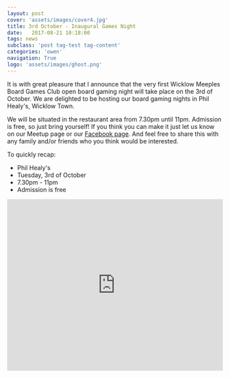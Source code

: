 ```yaml
---
layout: post
cover: 'assets/images/cover4.jpg'
title: 3rd October - Inaugural Games Night
date:   2017-08-21 10:18:00
tags: news
subclass: 'post tag-test tag-content'
categories: 'owen'
navigation: True
logo: 'assets/images/ghost.png'
---
```


It is with great pleasure that I announce that the very first Wicklow Meeples Board Games Club open board gaming night will take place on the 3rd of October. We are delighted to be hosting our board gaming nights in Phil Healy's, Wicklow Town.

We will be situated in the restaurant area from 7.30pm until 11pm. Admission is free, so just bring yourself! If you think you can make it just let us know on our Meetup page or our [Facebook page](http://facebook.com/wicklowmeeples). And feel free to share this with any family and/or friends who you think would be interested.

To quickly recap:

- Phil Healy's
- Tuesday, 3rd of October
- 7.30pm - 11pm
- Admission is free


<iframe src="https://www.google.com/maps/embed?pb=!1m18!1m12!1m3!1d2402.2091973681486!2d-6.044986984033825!3d52.98063900974104!2m3!1f0!2f0!3f0!3m2!1i1024!2i768!4f13.1!3m3!1m2!1s0x4867b0caedf71bcd%3A0x62a55cae022b5a6c!2sPhil+Healys+pub!5e0!3m2!1sen!2sie!4v1504295856929" width="100%" height="400" frameborder="0" style="border:0" allowfullscreen></iframe>